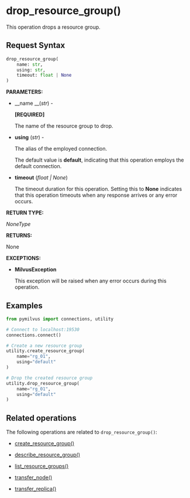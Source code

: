 # drop_resource_group()

This operation drops a resource group. 

## Request Syntax

```python
drop_resource_group(
    name: str,
    using: str,
    timeout: float | None
)
```

__PARAMETERS:__

- __name __(_str_) -

    __[REQUIRED]__

    The name of the resource group to drop.

- __using__ (_str_) - 

    The alias of the employed connection.

    The default value is __default__, indicating that this operation employs the default connection.

- __timeout__ (_float _|_ None_)  

    The timeout duration for this operation. Setting this to __None__ indicates that this operation timeouts when any response arrives or any error occurs.

__RETURN TYPE:__

_NoneType_

__RETURNS:__

None

__EXCEPTIONS:__

- __MilvusException__

    This exception will be raised when any error occurs during this operation.

## Examples

```python
from pymilvus import connections, utility

# Connect to localhost:19530
connections.connect()

# Create a new resource group
utility.create_resource_group(
    name="rg_01",
    using="default"
)

# Drop the created resource group
utility.drop_resource_group(
    name="rg_01",
    using="default"
)
```

## Related operations

The following operations are related to `drop_resource_group()`:

- [create_resource_group()](./create_resource_group.md)

- [describe_resource_group()](./describe_resource_group.md)

- [list_resource_groups()](./list_resource_groups.md)

- [transfer_node()](./transfer_node.md)

- [transfer_replica()](./transfer_replica.md)

